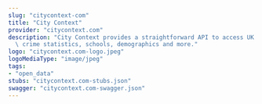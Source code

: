 ```yaml
---
slug: "citycontext-com"
title: "City Context"
provider: "citycontext.com"
description: "City Context provides a straightforward API to access UK Open Data:\
  \ crime statistics, schools, demographics and more."
logo: "citycontext.com-logo.jpeg"
logoMediaType: "image/jpeg"
tags:
- "open_data"
stubs: "citycontext.com-stubs.json"
swagger: "citycontext.com-swagger.json"
---
```

